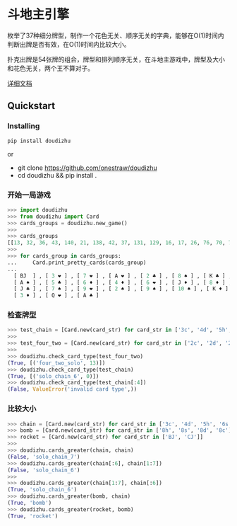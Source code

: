 # 斗地主引擎

枚举了37种细分牌型，制作一个花色无关、顺序无关的字典，能够在O(1)时间内判断出牌是否有效，在O(1)时间内比较大小。

扑克出牌是54张牌的组合，牌型和排列顺序无关，在斗地主游戏中，牌型及大小和花色无关，两个王不算对子。

[详细文档](docs/engine.md)

## Quickstart

### Installing

`pip install doudizhu`

or

- git clone https://github.com/onestraw/doudizhu
- cd doudizhu && pip install .

### 开始一局游戏
```python
>>> import doudizhu
>>> from doudizhu import Card
>>> cards_groups = doudizhu.new_game()
>>>
>>> cards_groups
[[13, 32, 36, 43, 140, 21, 138, 42, 37, 131, 129, 16, 17, 26, 76, 70, 71], [27, 130, 67, 65, 35, 72, 69, 75, 33, 34, 68, 66, 135, 24, 134, 19, 25], [136, 20, 38, 28, 22, 23, 74, 73, 14, 44, 39, 133, 40, 132, 128, 18, 137], [64, 41, 139]]
>>>
>>> for cards_group in cards_groups:
...     Card.print_pretty_cards(cards_group)
...
  [ BJ  ] , [ 3 ❤ ] , [ 7 ❤ ] , [ A ❤ ] , [ 2 ♣ ] , [ 8 ♠ ] , [ K ♣ ] , [ K ❤ ] , [ 8 ❤ ] , [ 6 ♣ ] , [ 4 ♣ ] , [ 3 ♠ ] , [ 4 ♠ ] , [ K ♠ ] , [ 2 ♦ ] , [ 9 ♦ ] , [ 10 ♦ ]
  [ A ♠ ] , [ 5 ♣ ] , [ 6 ♦ ] , [ 4 ♦ ] , [ 6 ❤ ] , [ J ♦ ] , [ 8 ♦ ] , [ A ♦ ] , [ 4 ❤ ] , [ 5 ❤ ] , [ 7 ♦ ] , [ 5 ♦ ] , [ 10 ♣ ] , [ J ♠ ] , [ 9 ♣ ] , [ 6 ♠ ] , [ Q ♠ ]
  [ J ♣ ] , [ 7 ♠ ] , [ 9 ❤ ] , [ 2 ♠ ] , [ 9 ♠ ] , [ 10 ♠ ] , [ K ♦ ] , [ Q ♦ ] , [ CJ  ] , [ 2 ❤ ] , [ 10 ❤ ] , [ 8 ♣ ] , [ J ❤ ] , [ 7 ♣ ] , [ 3 ♣ ] , [ 5 ♠ ] , [ Q ♣ ]
  [ 3 ♦ ] , [ Q ❤ ] , [ A ♣ ]
```

### 检查牌型
```python
>>> test_chain = [Card.new(card_str) for card_str in ['3c', '4d', '5h', '6s', '7s', '8h']]
>>>
>>> test_four_two = [Card.new(card_str) for card_str in ['2c', '2d', '2h', '2s', 'BJ', 'CJ']]
>>>
>>> doudizhu.check_card_type(test_four_two)
(True, [('four_two_solo', 13)])
>>> doudizhu.check_card_type(test_chain)
(True, [('solo_chain_6', 0)])
>>> doudizhu.check_card_type(test_chain[:4])
(False, ValueError('invalid card type',))
```

### 比较大小
```python
>>> chain = [Card.new(card_str) for card_str in ['3c', '4d', '5h', '6s', '7s', '8h', '9h']]
>>> bomb = [Card.new(card_str) for card_str in ['8h', '8s', '8d', '8c']]
>>> rocket = [Card.new(card_str) for card_str in ['BJ', 'CJ']]
>>>
>>> doudizhu.cards_greater(chain, chain)
(False, 'solo_chain_7')
>>> doudizhu.cards_greater(chain[:6], chain[1:7])
(False, 'solo_chain_6')
>>>
>>> doudizhu.cards_greater(chain[1:7], chain[:6])
(True, 'solo_chain_6')
>>> doudizhu.cards_greater(bomb, chain)
(True, 'bomb')
>>> doudizhu.cards_greater(rocket, bomb)
(True, 'rocket')
```
